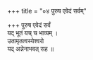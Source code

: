 +++
title = "०४ पुरुष एवेदं सर्वम्"

+++
पुरुष एवेदं सर्वं  
यद् भूतं यच् च भाव्यम् ।  
उतामृतत्वस्येश्वरो  
यद् अन्नेनाभवत् सह ॥